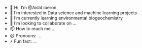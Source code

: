- 👋 Hi, I’m @AishLiberon
- 👀 I’m interested in Data science and machine learning projects
- 🌱 I’m currently learning environmental biogeochemistry
- 💞️ I’m looking to collaborate on ...
- 📫 How to reach me ...
- 😄 Pronouns: ...
- ⚡ Fun fact: ...

<!---
AishLiberon/AishLiberon is a ✨ special ✨ repository because its `README.md` (this file) appears on your GitHub profile.
You can click the Preview link to take a look at your changes.
--->
